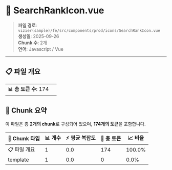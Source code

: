 # 📄 SearchRankIcon.vue

> **파일 경로**: `vizier(sample)/fe/src/components/prod/icons/SearchRankIcon.vue`  
> **생성일**: 2025-09-26  
> **Chunk 수**: 2개  
> **언어**: Javascript / Vue
---


## 📋 파일 개요

| | |
|--|--|
| 📊 **총 토큰 수**: 174 |  |






## 🧩 Chunk 요약

이 파일은 총 **2개의 chunk**로 구성되어 있으며, **174개의 토큰**을 포함합니다.

| 🧩 Chunk 타입 | 📊 개수 | ⚡ 평균 복잡도 | 📝 총 토큰 | 📈 비율 |
|---------------|--------|-------------|----------|--------|
| 📋 파일 개요 | 1 | 0.0 | 174 | 100.0% |
| template | 1 | 0.0 | 0 | 0.0% |

